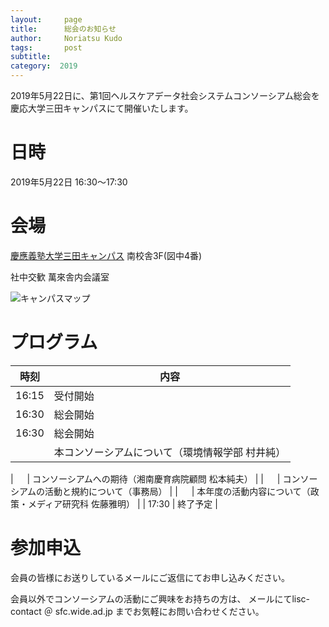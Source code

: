 ```yaml
---
layout:     page
title:      総会のお知らせ
author:     Noriatsu Kudo
tags: 		post 
subtitle:  	
category:  2019
---
```

<!-- Start Writing Below in Markdown -->
2019年5月22日に、第1回ヘルスケアデータ社会システムコンソーシアム総会を慶応大学三田キャンパスにて開催いたします。

# 日時
2019年5月22日 16:30～17:30

# 会場
[慶應義塾大学三田キャンパス](https://www.keio.ac.jp/ja/maps/mita.html) 南校舎3F(図中4番)

社中交歓 萬來舎内会議室

![キャンパスマップ](https://www.keio.ac.jp/ja/assets/images/maps/mita/img_05_JA.jpg)

# プログラム
| 時刻 | 内容 |
|---|---|
| 16:15 | 受付開始 |
| 16:30 | 総会開始 |
| 16:30 | 総会開始 |
| 　 | 本コンソーシアムについて（環境情報学部 村井純） |


| 　 | コンソーシアムへの期待（湘南慶育病院顧問 松本純夫） |
| 　 | コンソーシアムの活動と規約について（事務局） |
| 　 | 本年度の活動内容について（政策・メディア研究科 佐藤雅明） |
| 17:30 | 終了予定 |



# 参加申込
会員の皆様にお送りしているメールにご返信にてお申し込みください。

会員以外でコンソーシアムの活動にご興味をお持ちの方は、 メールにてlisc-contact ＠ sfc.wide.ad.jp までお気軽にお問い合わせください。
